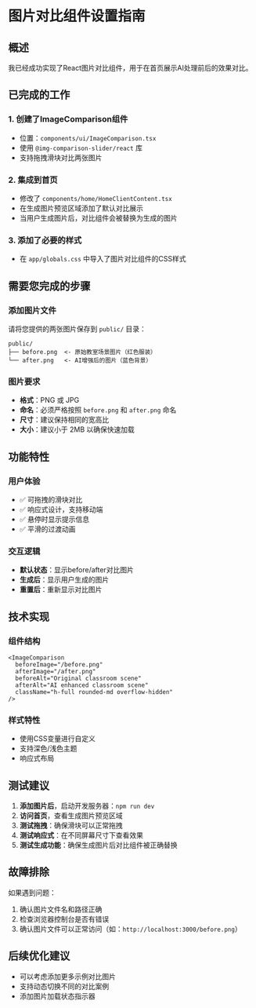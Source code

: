# 图片对比组件设置指南

## 概述
我已经成功实现了React图片对比组件，用于在首页展示AI处理前后的效果对比。

## 已完成的工作

### 1. 创建了ImageComparison组件
- 位置：`components/ui/ImageComparison.tsx`
- 使用 `@img-comparison-slider/react` 库
- 支持拖拽滑块对比两张图片

### 2. 集成到首页
- 修改了 `components/home/HomeClientContent.tsx`
- 在生成图片预览区域添加了默认对比展示
- 当用户生成图片后，对比组件会被替换为生成的图片

### 3. 添加了必要的样式
- 在 `app/globals.css` 中导入了图片对比组件的CSS样式

## 需要您完成的步骤

### 添加图片文件
请将您提供的两张图片保存到 `public/` 目录：

```
public/
├── before.png  <- 原始教室场景图片（红色服装）
└── after.png   <- AI增强后的图片（蓝色背景）
```

### 图片要求
- **格式**：PNG 或 JPG
- **命名**：必须严格按照 `before.png` 和 `after.png` 命名
- **尺寸**：建议保持相同的宽高比
- **大小**：建议小于 2MB 以确保快速加载

## 功能特性

### 用户体验
- ✅ 可拖拽的滑块对比
- ✅ 响应式设计，支持移动端
- ✅ 悬停时显示提示信息
- ✅ 平滑的过渡动画

### 交互逻辑
- **默认状态**：显示before/after对比图片
- **生成后**：显示用户生成的图片
- **重置后**：重新显示对比图片

## 技术实现

### 组件结构
```tsx
<ImageComparison
  beforeImage="/before.png"
  afterImage="/after.png"
  beforeAlt="Original classroom scene"
  afterAlt="AI enhanced classroom scene"
  className="h-full rounded-md overflow-hidden"
/>
```

### 样式特性
- 使用CSS变量进行自定义
- 支持深色/浅色主题
- 响应式布局

## 测试建议

1. **添加图片后**，启动开发服务器：`npm run dev`
2. **访问首页**，查看生成图片预览区域
3. **测试拖拽**：确保滑块可以正常拖拽
4. **测试响应式**：在不同屏幕尺寸下查看效果
5. **测试生成功能**：确保生成图片后对比组件被正确替换

## 故障排除

如果遇到问题：
1. 确认图片文件名和路径正确
2. 检查浏览器控制台是否有错误
3. 确认图片文件可以正常访问（如：`http://localhost:3000/before.png`）

## 后续优化建议

- 可以考虑添加更多示例对比图片
- 支持动态切换不同的对比案例
- 添加图片加载状态指示器 